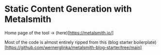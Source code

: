 # Static Content Generation with Metalsmith

Home page of the tool -> (here)[https://metalsmith.io/]

Most of the code is almost entirely ripped from this (blog starter boilerplate)[https://github.com/wernerglinka/metalsmith-blog-starter/tree/main]